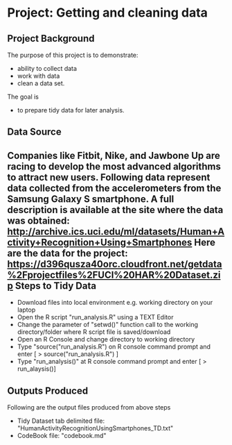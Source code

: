 # Project: Getting and cleaning data

Project Background
------------------

The purpose of this project is to demonstrate:
 * ability to collect data
 * work with data
 * clean a data set. 

The goal is 
 * to prepare tidy data for later analysis. 
 
Data Source
-----------
  Companies like Fitbit, Nike, and Jawbone Up are racing to develop the most advanced algorithms to attract new users. 
  Following data represent data collected from the accelerometers from the Samsung Galaxy S smartphone. 
  A full description is available at the site where the data was obtained:
	http://archive.ics.uci.edu/ml/datasets/Human+Activity+Recognition+Using+Smartphones
	Here are the data for the project:
	https://d396qusza40orc.cloudfront.net/getdata%2Fprojectfiles%2FUCI%20HAR%20Dataset.zip
Steps to Tidy Data
------------------
 * Download files into local environment e.g. working directory on your laptop
 * Open the R script "run_analysis.R" using a TEXT Editor
 * Change the parameter of "setwd()" function call to the working directory/folder where R script file is saved/download
 * Open an R Console and change directory to working directory
 * Type "source("run_analysis.R") on R console command prompt and enter [ > source("run_analysis.R") ]
 * Type "run_analysis()" at R console command prompt and enter [ > run_alaysis()]

Outputs Produced
----------------
 Following are the output files produced from above steps
 * Tidy Dataset tab delimited file: "HumanActivityRecognitionUsingSmartphones_TD.txt"
 * CodeBook  file: "codebook.md"